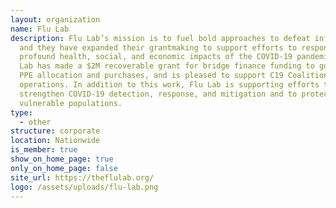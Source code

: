 ```yaml
---
layout: organization
name: Flu Lab
description: Flu Lab’s mission is to fuel bold approaches to defeat influenza,
  and they have expanded their grantmaking to support efforts to respond to the
  profound health, social, and economic impacts of the COVID-19 pandemic. Flu
  Lab has made a $2M recoverable grant for bridge finance funding to guarantee
  PPE allocation and purchases, and is pleased to support C19 Coalition general
  operations. In addition to this work, Flu Lab is supporting efforts to
  strengthen COVID-19 detection, response, and mitigation and to protect
  vulnerable populations.
type:
  - other
structure: corporate
location: Nationwide
is_member: true
show_on_home_page: true
only_on_home_page: false
site_url: https://theflulab.org/
logo: /assets/uploads/flu-lab.png
---
```

